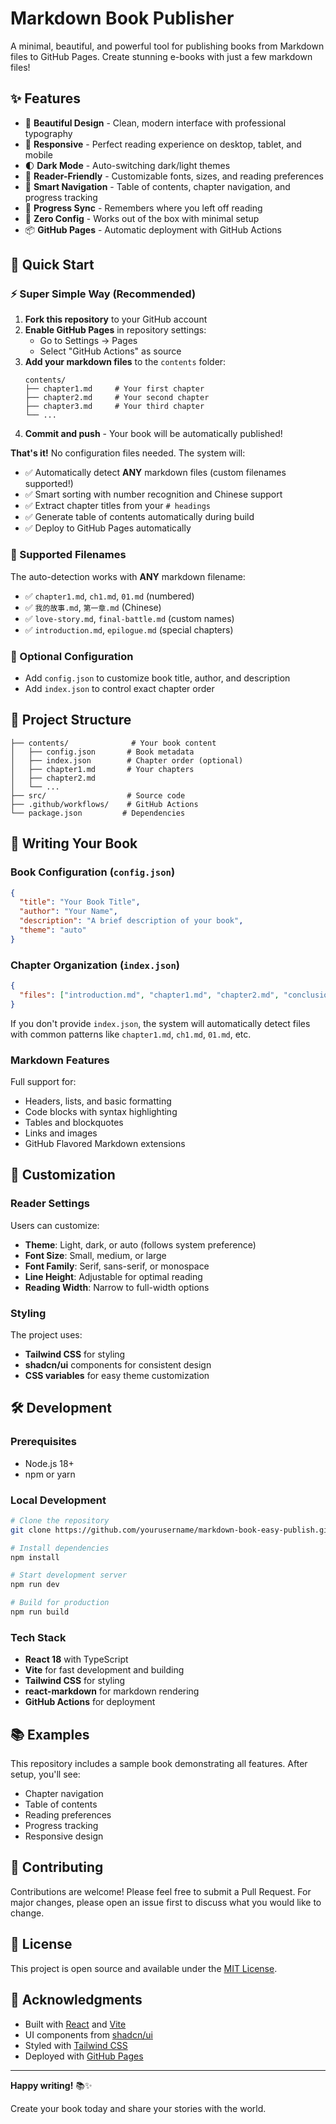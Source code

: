 # Markdown Book Publisher

A minimal, beautiful, and powerful tool for publishing books from Markdown files to GitHub Pages. Create stunning e-books with just a few markdown files!

## ✨ Features

- 🎨 **Beautiful Design** - Clean, modern interface with professional typography
- 📱 **Responsive** - Perfect reading experience on desktop, tablet, and mobile
- 🌓 **Dark Mode** - Auto-switching dark/light themes
- 📖 **Reader-Friendly** - Customizable fonts, sizes, and reading preferences
- 🧭 **Smart Navigation** - Table of contents, chapter navigation, and progress tracking
- 🔄 **Progress Sync** - Remembers where you left off reading
- 🚀 **Zero Config** - Works out of the box with minimal setup
- 📦 **GitHub Pages** - Automatic deployment with GitHub Actions

## 🚀 Quick Start

### ⚡ Super Simple Way (Recommended)

1. **Fork this repository** to your GitHub account
2. **Enable GitHub Pages** in repository settings:
   - Go to Settings → Pages
   - Select "GitHub Actions" as source
3. **Add your markdown files** to the `contents` folder:
   ```
   contents/
   ├── chapter1.md     # Your first chapter
   ├── chapter2.md     # Your second chapter
   ├── chapter3.md     # Your third chapter
   └── ...
   ```
4. **Commit and push** - Your book will be automatically published!

**That's it!** No configuration files needed. The system will:

- ✅ Automatically detect **ANY** markdown files (custom filenames supported!)
- ✅ Smart sorting with number recognition and Chinese support
- ✅ Extract chapter titles from your `# headings`
- ✅ Generate table of contents automatically during build
- ✅ Deploy to GitHub Pages automatically

### 📁 Supported Filenames

The auto-detection works with **ANY** markdown filename:

- ✅ `chapter1.md`, `ch1.md`, `01.md` (numbered)
- ✅ `我的故事.md`, `第一章.md` (Chinese)
- ✅ `love-story.md`, `final-battle.md` (custom names)
- ✅ `introduction.md`, `epilogue.md` (special chapters)

### 📝 Optional Configuration

- Add `config.json` to customize book title, author, and description
- Add `index.json` to control exact chapter order

## 📁 Project Structure

```
├── contents/              # Your book content
│   ├── config.json       # Book metadata
│   ├── index.json        # Chapter order (optional)
│   ├── chapter1.md       # Your chapters
│   ├── chapter2.md
│   └── ...
├── src/                  # Source code
├── .github/workflows/    # GitHub Actions
└── package.json         # Dependencies
```

## 📖 Writing Your Book

### Book Configuration (`config.json`)

```json
{
  "title": "Your Book Title",
  "author": "Your Name",
  "description": "A brief description of your book",
  "theme": "auto"
}
```

### Chapter Organization (`index.json`)

```json
{
  "files": ["introduction.md", "chapter1.md", "chapter2.md", "conclusion.md"]
}
```

If you don't provide `index.json`, the system will automatically detect files with common patterns like `chapter1.md`, `ch1.md`, `01.md`, etc.

### Markdown Features

Full support for:

- Headers, lists, and basic formatting
- Code blocks with syntax highlighting
- Tables and blockquotes
- Links and images
- GitHub Flavored Markdown extensions

## 🎨 Customization

### Reader Settings

Users can customize:

- **Theme**: Light, dark, or auto (follows system preference)
- **Font Size**: Small, medium, or large
- **Font Family**: Serif, sans-serif, or monospace
- **Line Height**: Adjustable for optimal reading
- **Reading Width**: Narrow to full-width options

### Styling

The project uses:

- **Tailwind CSS** for styling
- **shadcn/ui** components for consistent design
- **CSS variables** for easy theme customization

## 🛠️ Development

### Prerequisites

- Node.js 18+
- npm or yarn

### Local Development

```bash
# Clone the repository
git clone https://github.com/yourusername/markdown-book-easy-publish.git

# Install dependencies
npm install

# Start development server
npm run dev

# Build for production
npm run build
```

### Tech Stack

- **React 18** with TypeScript
- **Vite** for fast development and building
- **Tailwind CSS** for styling
- **react-markdown** for markdown rendering
- **GitHub Actions** for deployment

## 📚 Examples

This repository includes a sample book demonstrating all features. After setup, you'll see:

- Chapter navigation
- Table of contents
- Reading preferences
- Progress tracking
- Responsive design

## 🤝 Contributing

Contributions are welcome! Please feel free to submit a Pull Request. For major changes, please open an issue first to discuss what you would like to change.

## 📄 License

This project is open source and available under the [MIT License](LICENSE).

## 🙏 Acknowledgments

- Built with [React](https://reactjs.org/) and [Vite](https://vitejs.dev/)
- UI components from [shadcn/ui](https://ui.shadcn.com/)
- Styled with [Tailwind CSS](https://tailwindcss.com/)
- Deployed with [GitHub Pages](https://pages.github.com/)

---

**Happy writing!** 📚✨

Create your book today and share your stories with the world.
